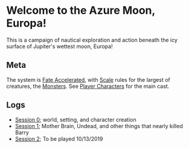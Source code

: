 # Welcome to the Azure Moon, Europa!

This is a campaign of nautical exploration and action beneath the icy surface of Jupiter's wettest moon, Europa!

## Meta
The system is [Fate Accelerated](https://fate-srd.com/fate-accelerated/get-started), with [Scale](https://fate-srd.com/fate-system-toolkit/scale) rules for the largest of creatures, the [Monsters](Details/Monsters.md). See [Player Characters](Characters/PlayerCharacters.md) for the main cast.

## Logs
* [Session 0](Logs/Session0.md); world, setting, and character creation
* [Session 1](Logs/Session1.md); Mother Brain, Undead, and other things that nearly killed Barry
* [Session 2](Logs/Session2.md); To be played 10/13/2019